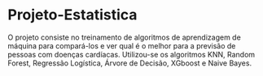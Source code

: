 # Projeto-Estatistica
O projeto consiste no treinamento de algoritmos de aprendizagem de máquina para compará-los e ver qual é o melhor para a previsão de pessoas com doenças cardíacas. Utilizou-se os algoritmos KNN, Random Forest, Regressão Logística, Árvore de Decisão, XGboost e Naive Bayes.
